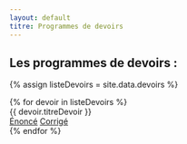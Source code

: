 ```yaml
---
layout: default
titre: Programmes de devoirs
---
```


## Les programmes de devoirs : 

{% assign listeDevoirs = site.data.devoirs %}
<div class="panel list-group" id="tableDL">
{% for devoir in listeDevoirs %}
  <div class="list-group-item" >{{ devoir.titreDevoir }} 
    <div class="btn-group btn-group-sm pull-right">
      <a href="{{ devoir.enonce }}" class="btn btn-default">Énoncé</a>
      <a href="{{ devoir.correction }}" class="btn btn-primary">Corrigé</a>
    </div>
  </div>{% 
  endfor %}
</div>
